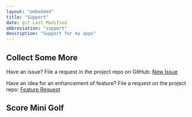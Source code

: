 ```yaml
---
layout: "embedded"
title: "Support"
date: git Last Modified
abbreviation: "support"
description: "Support for my apps"
---
```


## Collect Some More

Have an issue? File a request in the project repo on GitHub: [New Issue](https://github.com/AdamJ/CollectSomeMore/issues/new?template=bug_report.md)

Have an idea for an enhancement of feature? File a request on the project repo: [Feature Request](https://github.com/AdamJ/CollectSomeMore/issues/new?template=feature_request.md)

## Score Mini Golf
